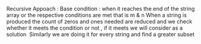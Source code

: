 Recursive Appoach :
Base condition : when it reaches the end of the string array or the respective conditions are met that is m & n
​
When a string is produced the count of zeros and ones needed are reduced and we check whether it meets the condition or not , if it meets we will consider as a solution
​
Similarly we are doing it for every string and find a greater subset